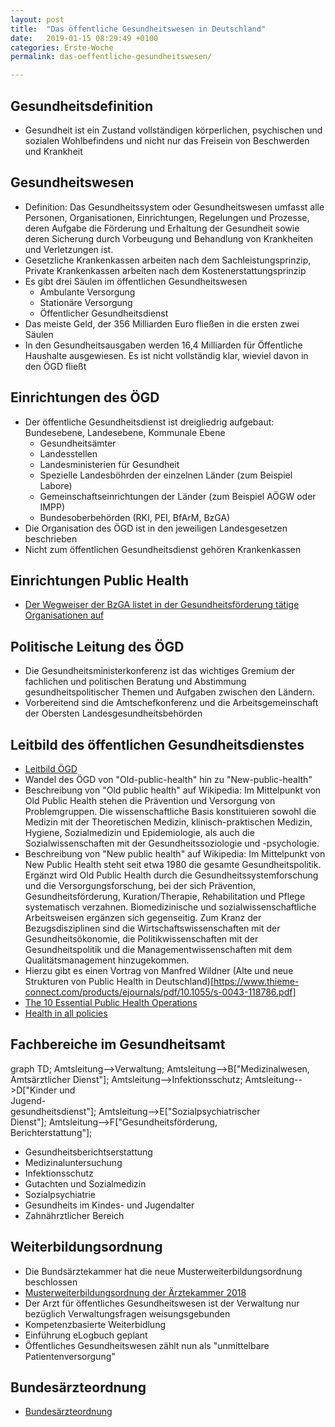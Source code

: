 ```yaml
---
layout: post
title:  "Das öffentliche Gesundheitswesen in Deutschland"
date:   2019-01-15 08:29:49 +0100
categories: Erste-Woche
permalink: das-oeffentliche-gesundheitswesen/

---
```

## Gesundheitsdefinition
* Gesundheit ist ein Zustand vollständigen körperlichen, psychischen und sozialen Wohlbefindens und nicht nur das Freisein von Beschwerden und Krankheit

## Gesundheitswesen
* Definition: Das Gesundheitssystem oder Gesundheitswesen umfasst alle Personen, Organisationen, Einrichtungen, Regelungen und Prozesse, deren Aufgabe die Förderung und Erhaltung der Gesundheit sowie deren Sicherung durch Vorbeugung und Behandlung von Krankheiten und Verletzungen ist.
* Gesetzliche Krankenkassen arbeiten nach dem Sachleistungsprinzip, Private Krankenkassen arbeiten nach dem Kostenerstattungsprinzip
* Es gibt drei Säulen im öffentlichen Gesundheitswesen
   * Ambulante Versorgung
   * Stationäre Versorgung
   * Öffentlicher Gesundheitsdienst
* Das meiste Geld, der 356 Milliarden Euro fließen in die ersten zwei Säulen
* In den Gesundheitsausgaben werden 16,4 Milliarden für Öffentliche Haushalte ausgewiesen. Es ist nicht vollständig klar, wieviel davon in den ÖGD fließt

## Einrichtungen des ÖGD
* Der öffentliche Gesundheitsdienst ist dreigliedrig aufgebaut: Bundesebene, Landesebene, Kommunale Ebene
   * Gesundheitsämter
   * Landesstellen
   * Landesministerien für Gesundheit
   * Spezielle Landesböhrden der einzelnen Länder (zum Beispiel Labore)
   * Gemeinschaftseinrichtungen der Länder (zum Beispiel AÖGW oder IMPP)
   * Bundesoberbehörden (RKI, PEI, BfArM, BzGA)
* Die Organisation des ÖGD ist in den jeweiligen Landesgesetzen beschrieben
* Nicht zum öffentlichen Gesundheitsdienst gehören Krankenkassen

## Einrichtungen Public Health
* [Der Wegweiser der BzGA listet in der Gesundheitsförderung tätige Organisationen auf](https://www.wegweiser.bzga.de/?uid=7400975461f65f8a6d8cbf310a1d5518&id=angebote)


## Politische Leitung des ÖGD
* Die Gesundheitsministerkonferenz ist das wichtiges Gremium der fachlichen und politischen Beratung und Abstimmung gesundheitspolitischer Themen und
Aufgaben zwischen den Ländern.
* Vorbereitend sind die Amtschefkonferenz und die Arbeitsgemeinschaft der Obersten Landesgesundheitsbehörden



## Leitbild des öffentlichen Gesundheitsdienstes
* [Leitbild ÖGD](https://www.akademie-oegw.de/fileadmin/customers-data/Leitbild_OEGD/Leitbild_final_2018.pdf)
* Wandel des ÖGD von "Old-public-health" hin zu "New-public-health"
* Beschreibung von "Old public health" auf Wikipedia: Im Mittelpunkt von Old Public Health stehen die Prävention und Versorgung von Problemgruppen. Die wissenschaftliche Basis konstituieren sowohl die Medizin mit der Theoretischen Medizin, klinisch-praktischen Medizin, Hygiene, Sozialmedizin und Epidemiologie, als auch die Sozialwissenschaften mit der Gesundheitssoziologie und -psychologie.
* Beschreibung von "New public health" auf Wikipedia: Im Mittelpunkt von New Public Health steht seit etwa 1980 die gesamte Gesundheitspolitik. Ergänzt wird Old Public Health durch die Gesundheitssystemforschung und die Versorgungsforschung, bei der sich Prävention, Gesundheitsförderung, Kuration/Therapie, Rehabilitation und Pflege systematisch verzahnen. Biomedizinische und sozialwissenschaftliche Arbeitsweisen ergänzen sich gegenseitig. Zum Kranz der Bezugsdisziplinen sind die Wirtschaftswissenschaften mit der Gesundheitsökonomie, die Politikwissenschaften mit der Gesundheitspolitik und die Managementwissenschaften mit dem Qualitätsmanagement hinzugekommen.
* Hierzu gibt es einen Vortrag von Manfred Wildner (Alte und neue Strukturen von Public Health in Deutschland)[https://www.thieme-connect.com/products/ejournals/pdf/10.1055/s-0043-118786.pdf]
* [The 10 Essential Public Health Operations](http://www.euro.who.int/en/health-topics/Health-systems/public-health-services/policy/the-10-essential-public-health-operations)
* [Health in all policies](https://www.who.int/healthpromotion/frameworkforcountryaction/en/)


## Fachbereiche im Gesundheitsamt
<div class="mermaid">
graph TD;
    Amtsleitung-->Verwaltung;
    Amtsleitung-->B["Medizinalwesen, <br> Amtsärztlicher Dienst"];
    Amtsleitung-->Infektionsschutz;
    Amtsleitung-->D["Kinder und <br> Jugend- <br> gesundheitsdienst"];
    Amtsleitung-->E["Sozialpsychiatrischer <br> Dienst"];
    Amtsleitung-->F["Gesundheitsförderung, <br> Berichterstattung"];
</div>

* Gesundheitsberichtserstattung
* Medizinaluntersuchung
* Infektionsschutz
* Gutachten und Sozialmedizin
* Sozialpsychiatrie
* Gesundheits im Kindes- und Jugendalter
* Zahnährztlicher Bereich

## Weiterbildungsordnung
* Die Bundsärztekammer hat die neue Musterweiterbildungsordnung beschlossen
* [Musterweiterbildungsordnung der Ärztekammer 2018](https://www.bundesaerztekammer.de/fileadmin/user_upload/downloads/pdf-Ordner/Weiterbildung/MWBO-16112018.pdf)
* Der Arzt für öffentliches Gesundheitswesen ist der Verwaltung nur bezüglich Verwaltungsfragen weisungsgebunden
* Kompetenzbasierte Weiterbidlung
* Einführung eLogbuch geplant
* Öffentliches Gesundheitswesen zählt nun als "unmittelbare Patientenversorgung"

## Bundesärzteordnung
* [Bundesärzteordnung](https://www.gesetze-im-internet.de/b_o/BJNR018570961.html)
